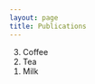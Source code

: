 ```yaml
---
layout: page
title: Publications
---
```


<ol reversed>
  <li>Coffee</li>
  <li>Tea</li>
  <li>Milk</li>
</ol>


